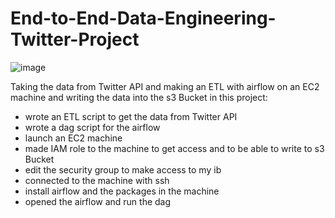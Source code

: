 # End-to-End-Data-Engineering-Twitter-Project


![image](https://user-images.githubusercontent.com/55424201/196932003-50cfaae8-3e92-4088-a6b3-fc77e1deff45.png)

Taking the data from Twitter API and making an ETL with airflow on an EC2 machine and writing the data into the s3 Bucket
in this project:
- wrote an ETL script to get the data from Twitter API
- wrote a dag script for the airflow
- launch an EC2 machine 
- made IAM role to the machine to get access and to be able to write to s3 Bucket
- edit the security group to make access to my ib
- connected to the machine with ssh  
- install airflow and the packages in the machine
- opened the airflow and run the dag
